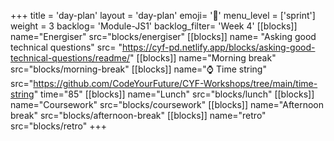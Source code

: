 +++
title = 'day-plan'
layout = 'day-plan'
emoji= '📝'
menu_level = ['sprint']
weight = 3
backlog= 'Module-JS1'
backlog_filter= 'Week 4'
[[blocks]]
name="Energiser"
src="blocks/energiser"
[[blocks]]
name= "Asking good technical questions"
src= "https://cyf-pd.netlify.app/blocks/asking-good-technical-questions/readme/"
[[blocks]]
name="Morning break"
src="blocks/morning-break"
[[blocks]]
name="⌚ Time string"
src="https://github.com/CodeYourFuture/CYF-Workshops/tree/main/time-string"
time="85"
[[blocks]]
name="Lunch"
src="blocks/lunch"
[[blocks]]
name="Coursework"
src="blocks/coursework"
[[blocks]]
name="Afternoon break"
src="blocks/afternoon-break"
[[blocks]]
name="retro"
src="blocks/retro"
+++
